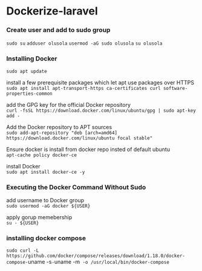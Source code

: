 # Dockerize-laravel

### Create user and add to sudo group

`sudo su`
`adduser olusola`
`usermod -aG sudo olusola`
`su olusola`





### Installing Docker

`sudo apt update`

install a few prerequisite packages which let apt use packages over HTTPS<br/>
`sudo apt install apt-transport-https ca-certificates curl software-properties-common`

add the GPG key for the official Docker repository<br/>
`curl -fsSL https://download.docker.com/linux/ubuntu/gpg | sudo apt-key add -`

Add the Docker repository to APT sources<br/>
`sudo add-apt-repository "deb [arch=amd64] https://download.docker.com/linux/ubuntu focal stable"`

Ensure docker is install from docker repo insted of default ubuntu<br/>
`apt-cache policy docker-ce`

install Docker<br/>
`sudo apt install docker-ce -y`




### Executing the Docker Command Without Sudo<br/>

add username to Docker group<br/>
`sudo usermod -aG docker ${USER}`

apply gorup memebership<br/>
`su - ${USER}`



### installing docker compose<br/>
`sudo curl -L https://github.com/docker/compose/releases/download/1.18.0/docker-compose-`uname -s`-`uname -m` -o /usr/local/bin/docker-compose`
